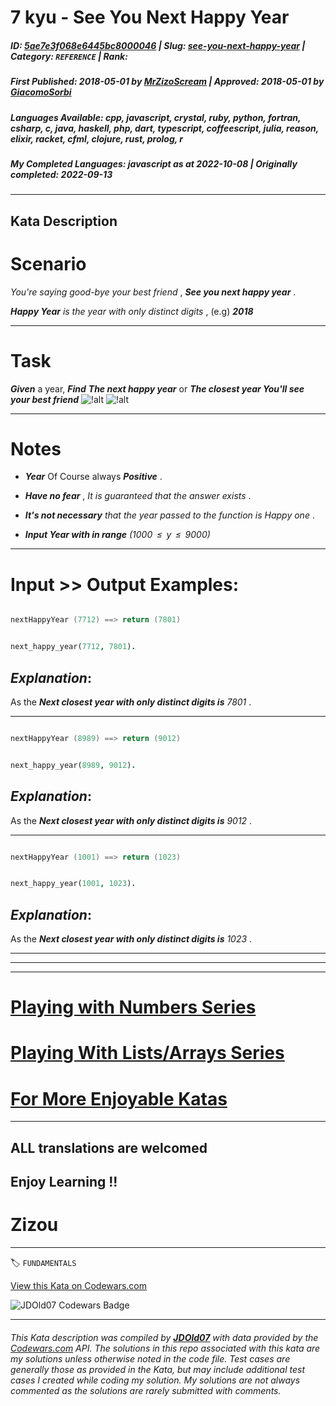 # 7 kyu - See You Next Happy Year 

##### **ID**: [5ae7e3f068e6445bc8000046](https://www.codewars.com/kata/5ae7e3f068e6445bc8000046) | **Slug**: [see-you-next-happy-year](https://www.codewars.com/kata/5ae7e3f068e6445bc8000046) | **Category**: `REFERENCE` | **Rank**: <span style="color:white">7 kyu</span>

##### **First Published**: 2018-05-01 ***by*** [MrZizoScream](https://www.codewars.com/users/MrZizoScream) | **Approved**: 2018-05-01 ***by*** [GiacomoSorbi](https://www.codewars.com/users/GiacomoSorbi)

##### **Languages Available**: cpp, javascript, crystal, ruby, python, fortran, csharp, c, java, haskell, php, dart, typescript, coffeescript, julia, reason, elixir, racket, cfml, clojure, rust, prolog, r

##### **My Completed Languages**: javascript ***as at*** 2022-10-08 | **Originally completed**: 2022-09-13

---

## Kata Description


# Scenario 



*You're saying good-bye your best friend* , **_See you next happy year_** . 



**_Happy Year_** *is the year with only distinct digits* , (e.g) **_2018_**



___

# Task



**_Given_** a year, **_Find_** **_The next happy year_** or **_The closest year You'll see your best friend_**      ![!alt](https://i.imgur.com/mdX8dJP.png) ![!alt](https://i.imgur.com/mdX8dJP.png)



___

# Notes



* **_Year_** Of Course always **_Positive_** .

* **_Have no fear_** , *It is guaranteed that the answer exists* . 

* **_It's not necessary_** *that the year passed to the function is Happy one* .   

* **_Input Year with in range_** *(1000  ≤  y  ≤  9000)*



____

# Input >> Output Examples:



```cpp

nextHappyYear (7712) ==> return (7801)

```

```prolog

next_happy_year(7712, 7801).

```



## **_Explanation_**:



As the **_Next closest year with only distinct digits is_**  *7801* . 

___



```cpp

nextHappyYear (8989) ==> return (9012)

```

```prolog

next_happy_year(8989, 9012).

```



## **_Explanation_**:



As the **_Next closest year with only distinct digits is_**  *9012* . 

___



```cpp

nextHappyYear (1001) ==> return (1023)

```

```prolog

next_happy_year(1001, 1023).

```





## **_Explanation_**:



As the **_Next closest year with only distinct digits is_**  *1023* .

___

___

___



# [Playing with Numbers Series](https://www.codewars.com/collections/playing-with-numbers)



# [Playing With Lists/Arrays Series](https://www.codewars.com/collections/playing-with-lists-slash-arrays)



# [For More Enjoyable Katas](http://www.codewars.com/users/MrZizoScream/authored)

___



## ALL translations are welcomed



## Enjoy Learning !!

# Zizou





---


🏷 `FUNDAMENTALS`


[View this Kata on Codewars.com](https://www.codewars.com/kata/5ae7e3f068e6445bc8000046)

![](https://www.codewars.com/users/jdold07/badges/large "JDOld07 Codewars Badge")

---

###### *This Kata description was compiled by [**JDOld07**](https://tpstech.dev) with data provided by the [Codewars.com](https://www.codewars.com) API.  The solutions in this repo associated with this kata are my solutions unless otherwise noted in the code file.  Test cases are generally those as provided in the Kata, but may include additional test cases I created while coding my solution.  My solutions are not always commented as the solutions are rarely submitted with comments.*
